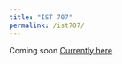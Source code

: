 ```yaml
---
title: "IST 707"
permalink: /ist707/
---
```


Coming soon
[Currently here](https://danielcaraway.github.io/ist707/)